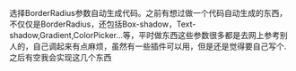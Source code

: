 选择BorderRadius参数自动生成代码。之前有想过做一个代码自动生成的东西，不仅仅是BorderRadius，还包括Box-shadow，Text-shadow,Gradient,ColorPicker...等，平时做东西这些参数很多都是去网上参考别人的，自己调起来有点麻烦，虽然有一些插件可以用，但是还是觉得要自己写个.之后有空我会实现这几个东西
